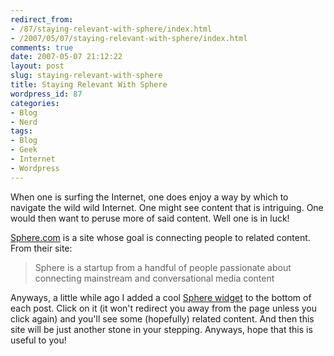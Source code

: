```yaml
---
redirect_from:
- /87/staying-relevant-with-sphere/index.html
- /2007/05/07/staying-relevant-with-sphere/index.html
comments: true
date: 2007-05-07 21:12:22
layout: post
slug: staying-relevant-with-sphere
title: Staying Relevant With Sphere
wordpress_id: 87
categories:
- Blog
- Nerd
tags:
- Blog
- Geek
- Internet
- Wordpress
---
```


When one is surfing the Internet, one does enjoy a way by which to navigate the wild wild Internet.  One might see content that is intriguing.  One would then want to peruse more of said content.  Well one is in luck! 
 

[Sphere.com](http://www.sphere.com) is a site whose goal is connecting people to related content.  From their site:


> Sphere is a startup from a handful of people passionate about connecting mainstream and conversational media content



Anyways, a little while ago I added a cool [Sphere widget](http://www.sphere.com/tools#wpwidget) to the bottom of each post.  Click on it (it won't redirect you away from the page unless you click again) and you'll see some (hopefully) related content.  And then this site will be just another stone in your stepping.  Anyways, hope that this is useful to you!
